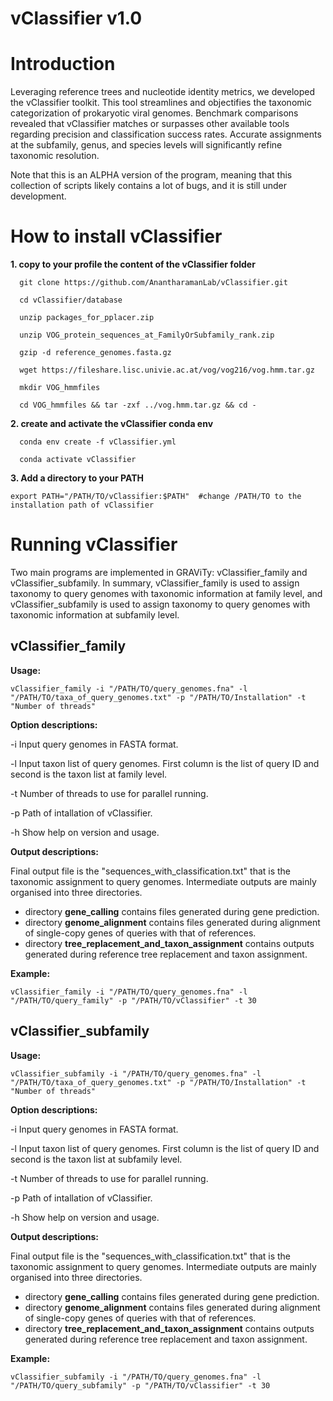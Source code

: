 # vClassifier v1.0

# Introduction
Leveraging reference trees and nucleotide identity metrics, we developed the vClassifier toolkit. This tool streamlines and objectifies the taxonomic categorization of prokaryotic viral genomes. Benchmark comparisons revealed that vClassifier matches or surpasses other available tools regarding precision and classification success rates. Accurate assignments at the subfamily, genus, and species levels will significantly refine taxonomic resolution.

Note that this is an ALPHA version of the program, meaning that this collection of scripts likely contains a lot of bugs, and it is still under development.


# How to install vClassifier

**1. copy to your profile the content of the vClassifier folder**
```
  git clone https://github.com/AnantharamanLab/vClassifier.git
  
  cd vClassifier/database
  
  unzip packages_for_pplacer.zip
  
  unzip VOG_protein_sequences_at_FamilyOrSubfamily_rank.zip
  
  gzip -d reference_genomes.fasta.gz
  
  wget https://fileshare.lisc.univie.ac.at/vog/vog216/vog.hmm.tar.gz
  
  mkdir VOG_hmmfiles
  
  cd VOG_hmmfiles && tar -zxf ../vog.hmm.tar.gz && cd -
```  

**2. create and activate the vClassifier conda env**
```
  conda env create -f vClassifier.yml
  
  conda activate vClassifier
```  

**3. Add a directory to your PATH**    
```
export PATH="/PATH/TO/vClassifier:$PATH"  #change /PATH/TO to the installation path of vClassifier 
```
# Running vClassifier

Two main programs are implemented in GRAViTy: vClassifier_family and vClassifier_subfamily. In summary, vClassifier_family is used to assign taxonomy to query genomes with taxonomic information at family level, and vClassifier_subfamily is used to assign taxonomy to query genomes with taxonomic information at subfamily level.

## **vClassifier_family**

**Usage:**
```
vClassifier_family -i "/PATH/TO/query_genomes.fna" -l "/PATH/TO/taxa_of_query_genomes.txt" -p "/PATH/TO/Installation" -t "Number of threads"
```
**Option descriptions:**

-i     Input query genomes in FASTA format.

-l     Input taxon list of query genomes. First column is the list of query ID and second is the taxon list at family level.

-t     Number of threads to use for parallel running.

-p     Path of intallation of vClassifier.

-h     Show help on version and usage.


**Output descriptions:**

Final output file is the "sequences_with_classification.txt" that is the taxonomic assignment to query genomes.
Intermediate outputs are mainly organised into three directories.

- directory **gene_calling** contains files generated during gene prediction.
- directory **genome_alignment** contains files generated during alignment of single-copy genes of queries with that of references.
- directory **tree_replacement_and_taxon_assignment** contains outputs generated during reference tree replacement and taxon assignment.

**Example:**
```
vClassifier_family -i "/PATH/TO/query_genomes.fna" -l "/PATH/TO/query_family" -p "/PATH/TO/vClassifier" -t 30
```

## **vClassifier_subfamily**

**Usage:**
```
vClassifier_subfamily -i "/PATH/TO/query_genomes.fna" -l "/PATH/TO/taxa_of_query_genomes.txt" -p "/PATH/TO/Installation" -t "Number of threads"
```
**Option descriptions:**

-i     Input query genomes in FASTA format.

-l     Input taxon list of query genomes. First column is the list of query ID and second is the taxon list at subfamily level.

-t     Number of threads to use for parallel running.

-p     Path of intallation of vClassifier.

-h     Show help on version and usage.


**Output descriptions:**

Final output file is the "sequences_with_classification.txt" that is the taxonomic assignment to query genomes.
Intermediate outputs are mainly organised into three directories.

- directory **gene_calling** contains files generated during gene prediction.
- directory **genome_alignment** contains files generated during alignment of single-copy genes of queries with that of references.
- directory **tree_replacement_and_taxon_assignment** contains outputs generated during reference tree replacement and taxon assignment.


**Example:**
```
vClassifier_subfamily -i "/PATH/TO/query_genomes.fna" -l "/PATH/TO/query_subfamily" -p "/PATH/TO/vClassifier" -t 30
```
